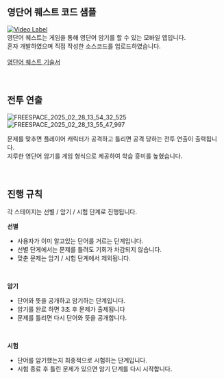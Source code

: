## 영단어 퀘스트 코드 샘플
[![Video Label](http://img.youtube.com/vi/6zafgSx_xSE/0.jpg)](https://youtu.be/6zafgSx_xSE)
</br>
영단어 퀘스트는 게임을 통해 영단어 암기를 할 수 있는 모바일 앱입니다.
</br>
혼자 개발하였으며 직접 작성한 소스코드를 업로드하였습니다.
</br></br>
[영단어 퀘스트 기술서](https://dawn-sauce-1cf.notion.site/19a1fa25b217809dad6edbb0304a67ee)
</br>
</br></br>
## **전투 연출**
![FREESPACE_2025_02_28_13_54_32_525](https://github.com/user-attachments/assets/afd1301d-fefe-4156-98e2-e420af0648ed)
![FREESPACE_2025_02_28_13_55_47_997](https://github.com/user-attachments/assets/24e4dac5-758c-41e9-80ad-049ec9194ed9)

문제를 맞추면 플레이어 캐릭터가 공격하고 틀리면 공격 당하는 전투 연출이 출력됩니다.</br>
지루한 영단어 암기를 게임 형식으로 제공하여 학습 흥미를 높혔습니다.</br>
</br></br>
## 진행 규칙</br>
각 스테이지는 선별 / 암기 / 시험 단계로 진행됩니다.
    
**선별**
  - 사용자가 이미 알고있는 단어를 거르는 단계입니다.
  - 선별 단게에서는 문제를 틀려도 기회가 차감되지 않습니다.
  - 맞춘 문제는 암기 / 시험 단계에서 제외됩니다.
</br>


**암기**
  - 단어와 뜻을 공개하고 암기하는 단계입니다.
  - 암기를 완료 하면 3초 후 문제가 출제됩니다
  -  문제를 틀리면 다시 단어와 뜻을 공개합니다.
</br>

**시험**
  - 단어를 암기했는지 최종적으로 시험하는 단계입니다.
  - 시험 종료 후 틀린 문제가 있으면 암기 단계를 다시 시작합니다.
